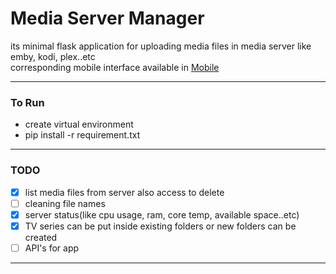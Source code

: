 # Media Server Manager
its minimal flask application for uploading media files in media server like emby, kodi, plex..etc </br>
corresponding mobile interface available in [Mobile](https://github.com/prinzpiuz/MSM-media-server-manager)
****
### To Run
* create virtual environment 
* pip install -r requirement.txt

****
### TODO

* [x] list media files from server also access to delete
* [ ] cleaning file names 
* [x] server status(like cpu usage, ram, core temp, available space..etc)
* [x] TV series can be put inside existing folders or new folders can be created
* [ ] API's for app

****
